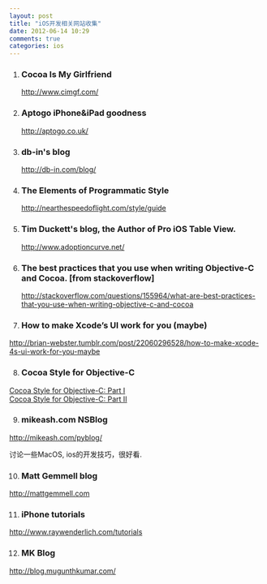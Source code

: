 ```yaml
---
layout: post
title: "iOS开发相关网站收集"
date: 2012-06-14 10:29
comments: true
categories: ios
---
```


<!-- more -->
1. ### Cocoa Is My Girlfriend
   <http://www.cimgf.com/>
   
2. ### Aptogo iPhone&iPad goodness
   <http://aptogo.co.uk/>

3. ### db-in's blog
   <http://db-in.com/blog/>
   
4. ### The Elements of Programmatic Style
   <http://nearthespeedoflight.com/style/guide>   
   
5. ### Tim Duckett's blog, the Author of Pro iOS Table View.
   <http://www.adoptioncurve.net/>   
   
6. ### The best practices that you use when writing Objective-C and Cocoa. [from stackoverflow]
   <http://stackoverflow.com/questions/155964/what-are-best-practices-that-you-use-when-writing-objective-c-and-cocoa>   
   
7. ### How to make Xcode’s UI work for you (maybe) 
  <http://brian-webster.tumblr.com/post/22060296528/how-to-make-xcode-4s-ui-work-for-you-maybe>
    
8. ### Cocoa Style for Objective-C

  [Cocoa Style for Objective-C: Part I](http://cocoadevcentral.com/articles/000082.php)    
  [Cocoa Style for Objective-C: Part II](http://cocoadevcentral.com/articles/000083.php)  
  
9. ### mikeash.com NSBlog
  <http://mikeash.com/pyblog/>  
  
  讨论一些MacOS, ios的开发技巧，很好看.
  
10. ### Matt Gemmell blog
  <http://mattgemmell.com>
  
11. ### iPhone tutorials
  <http://www.raywenderlich.com/tutorials>
  
12. ### MK Blog
  <http://blog.mugunthkumar.com/>  